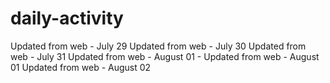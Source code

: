 # daily-activity
Updated from web - July 29
Updated from web - July 30
Updated from web - July 31
Updated from web - August 01 - Updated from web - August 01
Updated from web - August 02
